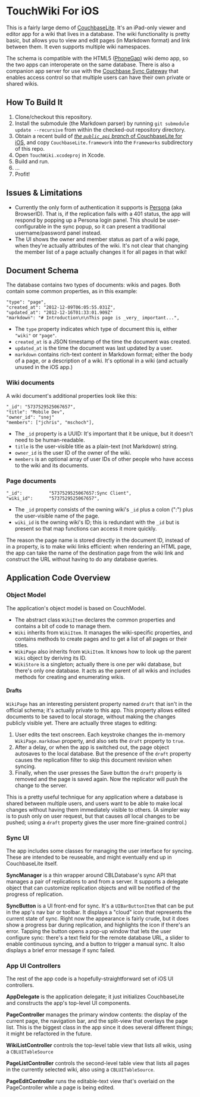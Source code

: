 # TouchWiki For iOS

This is a fairly large demo of [CouchbaseLite][TOUCHDB]. It's an iPad-only viewer and editor app for a wiki that lives in a database. The wiki functionality is pretty basic, but allows you to view and edit pages (in Markdown format) and link between them. It even supports multiple wiki namespaces.

The schema is compatible with the HTML5 ([PhoneGap][TOUCHGAP]) wiki demo app, so the two apps can interoperate on the same database. There is also a companion app server for use with the [Couchbase Sync Gateway][GATEWAY] that enables access control so that multiple users can have their own private or shared wikis.

## How To Build It

1. Clone/checkout this repository.
2. Install the submodule (the Markdown parser) by running `git submodule update --recursive` from within the checked-out repository directory.
3. Obtain a recent build of [_the `public_api` branch_ of CouchbaseLite for iOS][PUBLICAPI], and copy `CouchbaseLite.framework` into the `Frameworks` subdirectory of this repo.
4. Open `TouchWiki.xcodeproj` in Xcode.
5. Build and run.
6. ...
7. Profit!

## Issues & Limitations

* Currently the only form of authentication it supports is [Persona][PERSONA] (aka BrowserID). That is, if the replication fails with a 401 status, the app will respond by popping up a Persona login panel. This should be user-configurable in the sync popup, so it can present a traditional username/password panel instead.
* The UI shows the owner and member status as part of a wiki page, when they're actually attributes of the wiki. It's not clear that changing the member list of a page actually changes it for all pages in that wiki!

## Document Schema

The database contains two types of documents: wikis and pages. Both contain some common properties, as in this example:

    "type": "page",
    "created_at": "2012-12-09T06:05:55.031Z",
    "updated_at": "2012-12-16T01:33:01.909Z"
    "markdown": "# Introduction\n\nThis page is _very_ important...",

* The `type` property indicates which type of document this is, either `"wiki"` or `"page"`.
* `created_at` is a JSON timestamp of the time the document was created.
* `updated_at` is the time the document was last updated by a user.
* `markdown` contains rich-text content in Markdown format; either the body of a page, or a description of a wiki. It's optional in a wiki (and actually unused in the iOS app.)

### Wiki documents

A wiki document's additional properties look like this:

    "_id": "5737529525067657",
    "title": "Mobile Dev",
    "owner_id": "snej"
    "members": ["jchris", "mschoch"],

* The `_id` property is a UUID: It's important that it be unique, but it doesn't need to be human-readable.
* `title` is the user-visible title as a plain-text (not Markdown) string.
* `owner_id` is the user ID of the owner of the wiki.
* `members` is an optional array of user IDs of other people who have access to the wiki and its documents.

### Page documents

    "_id":          "5737529525067657:Sync Client",
    "wiki_id":      "5737529525067657",

* The `_id` property consists of the owning wiki's `_id` plus a colon (":") plus the user-visible name of the page.
* `wiki_id` is the owning wiki's ID; this is redundant with the `_id` but is present so that map functions can access it more quickly.

The reason the page name is stored directly in the document ID, instead of in a property, is to make wiki links efficient: when rendering an HTML page, the app can take the name of the destination page from the wiki link and construct the URL without having to do any database queries.

## Application Code Overview

### Object Model

The application's object model is based on CouchModel. 

* The abstract class `WikiItem` declares the common properties and contains a bit of code to manage them.
* `Wiki` inherits from `WikiItem`. It manages the wiki-specific properties, and contains methods to create pages and to get a list of all pages or their titles.
* `WikiPage` also inherits from `WikiItem`. It knows how to look up the parent `Wiki` object by deriving its ID.
* `WikiStore` is a singleton; actually there is one per wiki database, but there's only one database. It acts as the parent of all wikis and includes methods for creating and enumerating wikis.

#### Drafts

`WikiPage` has an interesting persistent property named `draft` that isn't in the official schema; it's actually private to this app. This property allows edited documents to be saved to local storage, without making the changes publicly visible yet. There are actually three stages to editing:

1. User edits the text onscreen. Each keystroke changes the in-memory `WikiPage.markdown` property, and also sets the `draft` property to `true`.
2. After a delay, or when the app is switched out, the page object autosaves to the local database. But the presence of the `draft` property causes the replication filter to skip this document revision when syncing.
3. Finally, when the user presses the Save button the `draft` property is removed and the page is saved again. Now the replicator will push the change to the server.

This is a pretty useful technique for any application where a database is shared between multiple users, and users want to be able to make local changes without having them immediately visible to others. (A simpler way is to push only on user request, but that causes _all_ local changes to be pushed; using a `draft` property gives the user more fine-grained control.)

### Sync UI

The app includes some classes for managing the user interface for syncing. These are intended to be reuseable, and might eventually end up in CouchbaseLite itself.

**SyncManager** is a thin wrapper around CBLDatabase's sync API that manages a pair of replications to and from a server. It supports a delegate object that can customize replication objects and will be notified of the progress of replication.

**SyncButton** is a UI front-end for sync. It's a `UIBarButtonItem` that can be put in the app's nav bar or toolbar. It displays a "cloud" icon that represents the current state of sync. Right now the appearance is fairly crude, but it does show a progress bar during replication, and highlights the icon if there's an error. Tapping the button opens a pop-up window that lets the user configure sync: there's a text field for the remote database URL, a slider to enable continuous syncing, and a button to trigger a manual sync. It also displays a brief error message if sync failed.

### App UI Controllers

The rest of the app code is a hopefully-straightforward set of iOS UI controllers.

**AppDelegate** is the application delegate; it just initializes CouchbaseLite and constructs the app's top-level UI components.

**PageController** manages the primary window contents: the display of the current page, the navigation bar, and the split-view that overlays the page list. This is the biggest class in the app since it does several different things; it might be refactored in the future.

**WikiListController** controls the top-level table view that lists all wikis, using a `CBLUITableSource`

**PageListController** controls the second-level table view that lists all pages in the currently selected wiki, also using a `CBLUITableSource`.

**PageEditController** runs the editable-text view that's overlaid on the PageController while a page is being edited.

[TOUCHDB]: http://touchdb.org
[TOUCHGAP]: https://github.com/jchris/TouchGap
[GATEWAY]: https://github.com/couchbaselabs/sync_gateway
[PUBLICAPI]: https://github.com/couchbaselabs/CouchbaseLite-iOS/tree/public-api
[PERSONA]: https://developer.mozilla.org/en-US/docs/persona
